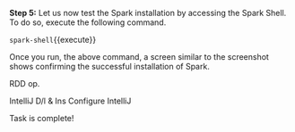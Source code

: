 

**Step 5:** Let us now test the Spark installation by accessing the Spark Shell. To do so, execute the following command.

`spark-shell`{{execute}}

Once you run, the above command, a screen similar to the screenshot shows confirming the successful installation of Spark.
 
RDD op.

IntelliJ D/l & Ins
Configure IntelliJ

 

Task is complete!

